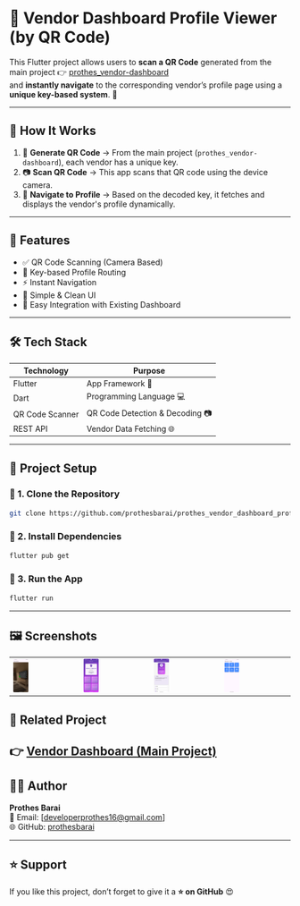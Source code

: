 # 🚀 Vendor Dashboard Profile Viewer (by QR Code)

This Flutter project allows users to **scan a QR Code** generated from the main project 👉 [prothes_vendor-dashboard](https://github.com/prothesbarai/prothes_vendor-dashboard)  
and **instantly navigate** to the corresponding vendor’s profile page using a **unique key-based system**. 🔑

---

## 🧠 How It Works
1. 📱 **Generate QR Code** → From the main project (`prothes_vendor-dashboard`), each vendor has a unique key.
2. 📷 **Scan QR Code** → This app scans that QR code using the device camera.
3. 🔗 **Navigate to Profile** → Based on the decoded key, it fetches and displays the vendor's profile dynamically.

---

## 🧩 Features
- ✅ QR Code Scanning (Camera Based)
- 🔑 Key-based Profile Routing
- ⚡ Instant Navigation
- 🎨 Simple & Clean UI
- 💬 Easy Integration with Existing Dashboard

---

## 🛠️ Tech Stack
| Technology | Purpose |
|-------------|----------|
| Flutter     | App Framework 🧱 |
| Dart        | Programming Language 💻 |
| QR Code Scanner | QR Code Detection & Decoding 📷 |
| REST API    | Vendor Data Fetching 🌐 |

---

## 🚀 Project Setup

### 🔹 1. Clone the Repository
```bash
git clone https://github.com/prothesbarai/prothes_vendor_dashboard_profile_show_by_qrcode.git
```

### 🔹 2. Install Dependencies
```bash
flutter pub get
```

### 🔹 3. Run the App
```bash
flutter run
```

---

## 🖼️ Screenshots
<table>
  <tr>
    <td><img src="assets/images/img.png" width="24%"/></td>
    <td><img src="assets/images/img_1.png" width="24%"/></td>
    <td><img src="assets/images/img_2.png" width="24%"/></td>
    <td><img src="assets/images/img_3.png" width="24%"/></td>
  </tr>
</table>




## 🔗 Related Project
👉 [Vendor Dashboard (Main Project)](https://github.com/prothesbarai/prothes_vendor-dashboard)
---

## 👨‍💻 Author
**Prothes Barai**  
📧 Email: [developerprothes16@gmail.com]  
🌐 GitHub: [prothesbarai](https://github.com/prothesbarai)

---

## ⭐ Support
If you like this project, don’t forget to give it a **⭐ on GitHub** 😍  